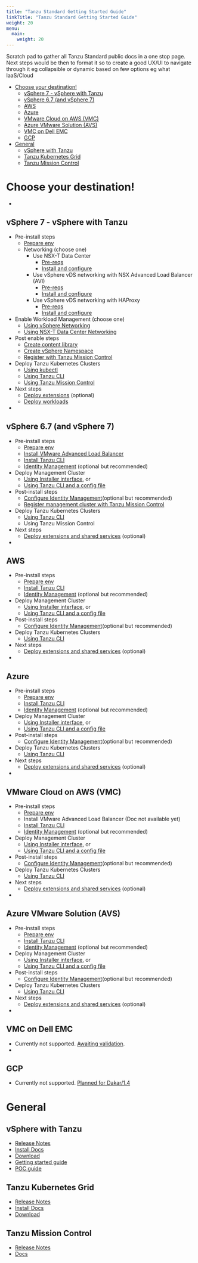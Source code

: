 ```yaml
---
title: "Tanzu Standard Getting Started Guide"
linkTitle: "Tanzu Standard Getting Started Guide"
weight: 20
menu:
  main:
    weight: 20
---
```

Scratch pad to gather all Tanzu Standard public docs in a one stop page. Next steps would be then to format it so to create a good UX/UI to navigate through it eg collapsible or dynamic based on few options eg what IaaS/Cloud

- [Choose your destination!](#choose-your-destination)
  - [vSphere 7 - vSphere with Tanzu](#vsphere-7---vsphere-with-tanzu)
  - [vSphere 6.7 (and vSphere 7)](#vsphere-67-and-vsphere-7)
  - [AWS](#aws)
  - [Azure](#azure)
  - [VMware Cloud on AWS (VMC)](#vmware-cloud-on-aws-vmc)
  - [Azure VMware Solution (AVS)](#azure-vmware-solution-avs)
  - [VMC on Dell EMC](#vmc-on-dell-emc)
  - [GCP](#gcp)
- [General](#general)
  - [vSphere with Tanzu](#vsphere-with-tanzu)
  - [Tanzu Kubernetes Grid](#tanzu-kubernetes-grid)
  - [Tanzu Mission Control](#tanzu-mission-control)

# Choose your destination!

-
## vSphere 7 - vSphere with Tanzu

  - Pre-install steps
    - [Prepare env](https://docs.vmware.com/en/VMware-vSphere/7.0/vmware-vsphere-with-tanzu/GUID-EE236215-DA4D-4579-8BEB-A693D1882C77.html)
    - Networking (choose one)
      - Use NSX-T Data Center
        - [Pre-reqs](https://docs.vmware.com/en/VMware-vSphere/7.0/vmware-vsphere-with-tanzu/GUID-B1388E77-2EEC-41E2-8681-5AE549D50C77.html#GUID-B1388E77-2EEC-41E2-8681-5AE549D50C77)
        - [Install and configure](https://docs-staging.vmware.com/en/draft/VMware-vSphere/7.0/vmware-vsphere-with-tanzu/GUID-8D0E905F-9ABB-4CFB-A206-C027F847FAAC.html#GUID-8D0E905F-9ABB-4CFB-A206-C027F847FAAC)
      - Use vSphere vDS networking with NSX Advanced Load Balancer (AVI)
        - [Pre-reqs](https://docs.vmware.com/en/VMware-vSphere/7.0/vmware-vsphere-with-tanzu/GUID-7FF30A74-DDDD-4231-AAAE-0A92828B93CD.html#GUID-7FF30A74-DDDD-4231-AAAE-0A92828B93CD)
        - [Install and configure](https://docs.vmware.com/en/VMware-vSphere/7.0/vmware-vsphere-with-tanzu/GUID-CBA041AB-DC1D-4EEC-8047-184F2CF2FE0F.html#GUID-CBA041AB-DC1D-4EEC-8047-184F2CF2FE0F)
      - Use vSphere vDS networking with HAProxy
        - [Pre-reqs](https://docs.vmware.com/en/VMware-vSphere/7.0/vmware-vsphere-with-tanzu/GUID-C86B9028-2701-40FE-BA05-519486E010F4.html)
        - [Install and configure](https://docs.vmware.com/en/VMware-vSphere/7.0/vmware-vsphere-with-tanzu/GUID-5673269F-C147-485B-8706-65E4A87EB7F0.html)
  - Enable Workload Management (choose one)
    - [Using vSphere Networking](https://docs.vmware.com/en/VMware-vSphere/7.0/vmware-vsphere-with-tanzu/GUID-8D7D292B-43E9-4CB8-9E20-E4039B80BF9B.html)
    - [Using NSX-T Data Center Networking](https://docs.vmware.com/en/VMware-vSphere/7.0/vmware-vsphere-with-tanzu/GUID-287138F0-1FFD-4774-BBB9-A1FAB932D1C4.html)
  - Post enable steps
    - [Create content library](https://docs.vmware.com/en/VMware-vSphere/7.0/vmware-vsphere-with-tanzu/GUID-209AAB32-B2ED-4CDF-AE62-B0FAD9D34C2F.html)
    - [Create vSphere Namespace](https://docs.vmware.com/en/VMware-vSphere/7.0/vmware-vsphere-with-tanzu/GUID-1544C9FE-0B23-434E-B823-C59EFC2F7309.html)
    - [Register with Tanzu Mission Control](https://docs.vmware.com/en/VMware-vSphere/7.0/vmware-vsphere-with-tanzu/GUID-ED4417DC-592C-454A-8292-97F93BD76957.html)
  - Deploy Tanzu Kubernetes Clusters
    - [Using kubectl](https://docs.vmware.com/en/VMware-vSphere/7.0/vmware-vsphere-with-tanzu/GUID-2597788E-2FA4-420E-B9BA-9423F8F7FD9F.html)
    - [Using Tanzu CLI](https://docs-staging.vmware.com/en/VMware-Tanzu-Kubernetes-Grid/1.3/vmware-tanzu-kubernetes-grid-13/GUID-tanzu-k8s-clusters-connect-vsphere7.html)
    - [Using Tanzu Mission Control](https://docs.vmware.com/en/VMware-Tanzu-Mission-Control/services/tanzumc-using/GUID-0A1AEC6A-3E5C-424F-8EBC-1DDFC14D2688.html)
  - Next steps
    - [Deploy extensions](https://docs.vmware.com/en/VMware-vSphere/7.0/vmware-vsphere-with-tanzu/GUID-30C87DC5-51B1-4696-A624-CEA9CF54B63A.html) (optional)
    - [Deploy workloads](https://docs.vmware.com/en/VMware-vSphere/7.0/vmware-vsphere-with-tanzu/GUID-E217C538-2241-4FD9-9D67-6A54E97CA800.html)
-
## vSphere 6.7 (and vSphere 7)

  - Pre-install steps
    - [Prepare env](https://docs.vmware.com/en/VMware-Tanzu-Kubernetes-Grid/1.3/vmware-tanzu-kubernetes-grid-13/GUID-mgmt-clusters-vsphere.html)
    - [Install VMware Advanced Load Balancer](https://docs.vmware.com/en/VMware-Tanzu-Kubernetes-Grid/1.3/vmware-tanzu-kubernetes-grid-13/GUID-mgmt-clusters-install-nsx-adv-lb.html)
    - [Install Tanzu CLI](https://docs.vmware.com/en/VMware-Tanzu-Kubernetes-Grid/1.3/vmware-tanzu-kubernetes-grid-13/GUID-install-cli.html)
    - [Identity Management](https://docs.vmware.com/en/VMware-Tanzu-Kubernetes-Grid/1.3/vmware-tanzu-kubernetes-grid-13/GUID-mgmt-clusters-enabling-id-mgmt.html) (optional but recommended)
  - Deploy Management Cluster
    - [Using Installer interface](https://docs.vmware.com/en/VMware-Tanzu-Kubernetes-Grid/1.3/vmware-tanzu-kubernetes-grid-13/GUID-mgmt-clusters-deploy-ui.html), or
    - [Using Tanzu CLI and a config file](https://docs.vmware.com/en/VMware-Tanzu-Kubernetes-Grid/1.3/vmware-tanzu-kubernetes-grid-13/GUID-mgmt-clusters-deploy-cli.html)
  - Post-install steps
    - [Configure Identity Management](https://docs.vmware.com/en/VMware-Tanzu-Kubernetes-Grid/1.3/vmware-tanzu-kubernetes-grid-13/GUID-mgmt-clusters-configure-id-mgmt.html)(optional but recommended)
    - [Register management cluster with Tanzu Mission Control](https://docs.vmware.com/en/VMware-Tanzu-Kubernetes-Grid/1.3/vmware-tanzu-kubernetes-grid-13/GUID-mgmt-clusters-register_tmc.html)
  - Deploy Tanzu Kubernetes Clusters
    - [Using Tanzu CLI](https://docs.vmware.com/en/VMware-Tanzu-Kubernetes-Grid/1.3/vmware-tanzu-kubernetes-grid-13/GUID-tanzu-k8s-clusters-deploy.html)
    - Using Tanzu Mission Control
  - Next steps
    - [Deploy extensions and shared services](https://docs.vmware.com/en/VMware-Tanzu-Kubernetes-Grid/1.3/vmware-tanzu-kubernetes-grid-13/GUID-extensions-index.html) (optional)
-
## AWS

  - Pre-install steps
    - [Prepare env](https://docs.vmware.com/en/VMware-Tanzu-Kubernetes-Grid/1.3/vmware-tanzu-kubernetes-grid-13/GUID-mgmt-clusters-aws.html)
    - [Install Tanzu CLI](https://docs.vmware.com/en/VMware-Tanzu-Kubernetes-Grid/1.3/vmware-tanzu-kubernetes-grid-13/GUID-install-cli.html)
    - [Identity Management](https://docs.vmware.com/en/VMware-Tanzu-Kubernetes-Grid/1.3/vmware-tanzu-kubernetes-grid-13/GUID-mgmt-clusters-enabling-id-mgmt.html) (optional but recommended)
  - Deploy Management Cluster
    - [Using Installer interface](https://docs.vmware.com/en/VMware-Tanzu-Kubernetes-Grid/1.3/vmware-tanzu-kubernetes-grid-13/GUID-mgmt-clusters-deploy-ui.html), or
    - [Using Tanzu CLI and a config file](https://docs.vmware.com/en/VMware-Tanzu-Kubernetes-Grid/1.3/vmware-tanzu-kubernetes-grid-13/GUID-mgmt-clusters-deploy-cli.html)
  - Post-install steps
    - [Configure Identity Management](https://docs.vmware.com/en/VMware-Tanzu-Kubernetes-Grid/1.3/vmware-tanzu-kubernetes-grid-13/GUID-mgmt-clusters-configure-id-mgmt.html)(optional but recommended)
  - Deploy Tanzu Kubernetes Clusters
    - [Using Tanzu CLI](https://docs.vmware.com/en/VMware-Tanzu-Kubernetes-Grid/1.3/vmware-tanzu-kubernetes-grid-13/GUID-tanzu-k8s-clusters-deploy.html)
  - Next steps
    - [Deploy extensions and shared services](https://docs.vmware.com/en/VMware-Tanzu-Kubernetes-Grid/1.3/vmware-tanzu-kubernetes-grid-13/GUID-extensions-index.html) (optional)
-
## Azure

  - Pre-install steps
    - [Prepare env](https://docs.vmware.com/en/VMware-Tanzu-Kubernetes-Grid/1.3/vmware-tanzu-kubernetes-grid-13/GUID-mgmt-clusters-azure.html)
    - [Install Tanzu CLI](https://docs.vmware.com/en/VMware-Tanzu-Kubernetes-Grid/1.3/vmware-tanzu-kubernetes-grid-13/GUID-install-cli.html)
    - [Identity Management](https://docs.vmware.com/en/VMware-Tanzu-Kubernetes-Grid/1.3/vmware-tanzu-kubernetes-grid-13/GUID-mgmt-clusters-enabling-id-mgmt.html) (optional but recommended)
  - Deploy Management Cluster
    - [Using Installer interface](https://docs.vmware.com/en/VMware-Tanzu-Kubernetes-Grid/1.3/vmware-tanzu-kubernetes-grid-13/GUID-mgmt-clusters-deploy-ui.html), or
    - [Using Tanzu CLI and a config file](https://docs.vmware.com/en/VMware-Tanzu-Kubernetes-Grid/1.3/vmware-tanzu-kubernetes-grid-13/GUID-mgmt-clusters-deploy-cli.html)
  - Post-install steps
    - [Configure Identity Management](https://docs.vmware.com/en/VMware-Tanzu-Kubernetes-Grid/1.3/vmware-tanzu-kubernetes-grid-13/GUID-mgmt-clusters-configure-id-mgmt.html)(optional but recommended)
  - Deploy Tanzu Kubernetes Clusters
    - [Using Tanzu CLI](https://docs.vmware.com/en/VMware-Tanzu-Kubernetes-Grid/1.3/vmware-tanzu-kubernetes-grid-13/GUID-tanzu-k8s-clusters-deploy.html)
  - Next steps
    - [Deploy extensions and shared services](https://docs.vmware.com/en/VMware-Tanzu-Kubernetes-Grid/1.3/vmware-tanzu-kubernetes-grid-13/GUID-extensions-index.html) (optional)
-
## VMware Cloud on AWS (VMC)

  - Pre-install steps
    - [Prepare env](https://docs.vmware.com/en/VMware-Tanzu-Kubernetes-Grid/1.3/vmware-tanzu-kubernetes-grid-13/GUID-mgmt-clusters-prepare-maas.html#preparing-vmware-cloud-on-aws-0)
    - Install VMware Advanced Load Balancer (Doc not available yet)
    - [Install Tanzu CLI](https://docs.vmware.com/en/VMware-Tanzu-Kubernetes-Grid/1.3/vmware-tanzu-kubernetes-grid-13/GUID-install-cli.html)
    - [Identity Management](https://docs.vmware.com/en/VMware-Tanzu-Kubernetes-Grid/1.3/vmware-tanzu-kubernetes-grid-13/GUID-mgmt-clusters-enabling-id-mgmt.html) (optional but recommended)
  - Deploy Management Cluster
    - [Using Installer interface](https://docs.vmware.com/en/VMware-Tanzu-Kubernetes-Grid/1.3/vmware-tanzu-kubernetes-grid-13/GUID-mgmt-clusters-deploy-ui.html), or
    - [Using Tanzu CLI and a config file](https://docs.vmware.com/en/VMware-Tanzu-Kubernetes-Grid/1.3/vmware-tanzu-kubernetes-grid-13/GUID-mgmt-clusters-deploy-cli.html)
  - Post-install steps
    - [Configure Identity Management](https://docs.vmware.com/en/VMware-Tanzu-Kubernetes-Grid/1.3/vmware-tanzu-kubernetes-grid-13/GUID-mgmt-clusters-configure-id-mgmt.html)(optional but recommended)
  - Deploy Tanzu Kubernetes Clusters
    - [Using Tanzu CLI](https://docs.vmware.com/en/VMware-Tanzu-Kubernetes-Grid/1.3/vmware-tanzu-kubernetes-grid-13/GUID-tanzu-k8s-clusters-deploy.html)
  - Next steps
    - [Deploy extensions and shared services](https://docs.vmware.com/en/VMware-Tanzu-Kubernetes-Grid/1.3/vmware-tanzu-kubernetes-grid-13/GUID-extensions-index.html) (optional)
-
## Azure VMware Solution (AVS)

  - Pre-install steps
    - [Prepare env](https://docs.vmware.com/en/VMware-Tanzu-Kubernetes-Grid/1.3/vmware-tanzu-kubernetes-grid-13/GUID-mgmt-clusters-prepare-maas.html#preparing-azure-vmware-solution-on-microsoft-azure-2)
    - [Install Tanzu CLI](https://docs.vmware.com/en/VMware-Tanzu-Kubernetes-Grid/1.3/vmware-tanzu-kubernetes-grid-13/GUID-install-cli.html)
    - [Identity Management](https://docs.vmware.com/en/VMware-Tanzu-Kubernetes-Grid/1.3/vmware-tanzu-kubernetes-grid-13/GUID-mgmt-clusters-enabling-id-mgmt.html) (optional but recommended)
  - Deploy Management Cluster
    - [Using Installer interface](https://docs.vmware.com/en/VMware-Tanzu-Kubernetes-Grid/1.3/vmware-tanzu-kubernetes-grid-13/GUID-mgmt-clusters-deploy-ui.html), or
    - [Using Tanzu CLI and a config file](https://docs.vmware.com/en/VMware-Tanzu-Kubernetes-Grid/1.3/vmware-tanzu-kubernetes-grid-13/GUID-mgmt-clusters-deploy-cli.html)
  - Post-install steps
    - [Configure Identity Management](https://docs.vmware.com/en/VMware-Tanzu-Kubernetes-Grid/1.3/vmware-tanzu-kubernetes-grid-13/GUID-mgmt-clusters-configure-id-mgmt.html)(optional but recommended)
  - Deploy Tanzu Kubernetes Clusters
    - [Using Tanzu CLI](https://docs.vmware.com/en/VMware-Tanzu-Kubernetes-Grid/1.3/vmware-tanzu-kubernetes-grid-13/GUID-tanzu-k8s-clusters-deploy.html)
  - Next steps
    - [Deploy extensions and shared services](https://docs.vmware.com/en/VMware-Tanzu-Kubernetes-Grid/1.3/vmware-tanzu-kubernetes-grid-13/GUID-extensions-index.html) (optional)
-
## VMC on Dell EMC

  - Currently not supported. [Awaiting validation](https://jira.eng.vmware.com/browse/TKG-3606).
-
## GCP

  - Currently not supported. [Planned for Dakar/1.4](https://jira.eng.vmware.com/browse/TKG-334)

# General

## vSphere with Tanzu

- [Release Notes](https://docs.vmware.com/en/VMware-vSphere/7.0/rn/vsphere-esxi-vcenter-server-7-vsphere-with-tanzu-release-notes.html)
- [Install Docs](https://docs.vmware.com/en/VMware-vSphere/7.0/vmware-vsphere-with-tanzu/GUID-152BE7D2-E227-4DAA-B527-557B564D9718.html)
- [Download](https://my.vmware.com/web/vmware/downloads/info/slug/datacenter_cloud_infrastructure/vmware_vsphere/7_0)
- [Getting started guide](https://core.vmware.com/resource/vsphere-tanzu-quick-start-guide-v1a)
- [POC guide](https://core.vmware.com/resource/tanzu-proof-concept-guide)

## Tanzu Kubernetes Grid

- [Release Notes](https://docs.vmware.com/en/VMware-Tanzu-Kubernetes-Grid/1.2/rn/VMware-Tanzu-Kubernetes-Grid-12-Release-Notes.html)
- [Install Docs](https://docs.vmware.com/en/VMware-Tanzu-Kubernetes-Grid/1.2/vmware-tanzu-kubernetes-grid-12/GUID-index.html)
- [Download](https://www.vmware.com/go/get-tkg)

## Tanzu Mission Control

- [Release Notes](https://docs.vmware.com/en/VMware-Tanzu-Mission-Control/services/rn/VMware-Tanzu-Mission-Control-Release-Notes.html)
- [Docs](https://docs.vmware.com/en/VMware-Tanzu-Mission-Control/services/tanzumc-using/GUID-B3349CE8-C98D-4453-9EC8-536A72239F8D.html)